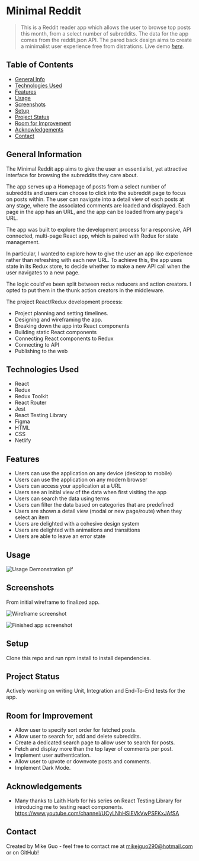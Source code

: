 # Minimal Reddit
> This is a Reddit reader app which allows the user to browse top posts this month, from a select number of subreddits. The data for the app comes from the reddit.json API. The pared back design aims to create a minimalist user experience free from distrations.
> Live demo [_here_](https://inspirational-todo-list.netlify.app/). <!-- If you have the project hosted somewhere, include the link here. -->

## Table of Contents
* [General Info](#general-information)
* [Technologies Used](#technologies-used)
* [Features](#features)
* [Usage](#usage)
* [Screenshots](#screenshots)
* [Setup](#setup)
* [Project Status](#project-status)
* [Room for Improvement](#room-for-improvement)
* [Acknowledgements](#acknowledgements)
* [Contact](#contact)
<!-- * [License](#license) -->


## General Information
The Minimal Reddit app aims to give the user an essentialist, yet attractive interface for browsing the subreddits they care about.

The app serves up a Homepage of posts from a select number of subreddits and users can choose to click into the subreddit page to focus on posts within. The user can navigate into a detail view of each posts at any stage, where the associated comments are loaded and displayed. Each page in the app has an URL, and the app can be loaded from any page's URL.

The app was built to explore the development process for a responsive, API connected, multi-page React app, which is paired with Redux for state management. 

In particular, I wanted to explore how to give the user an app like experience rather than refreshing with each new URL. To achieve this, the app uses state in its Redux store, to decide whether to make a new API call when the user navigates to a new page. 

The logic could've been split between redux reducers and action creators. I opted to put them in the thunk action creators in the middleware.

The project  React/Redux development process:

- Project planning and setting timelines.
- Designing and wireframing the app.
- Breaking down the app into React components
- Building static React components
- Connecting React components to Redux
- Connecting to API
- Publishing to the web
## Technologies Used
- React
- Redux
- Redux Toolkit
- React Router
- Jest
- React Testing Library
- Figma
- HTML
- CSS
- Netlify
## Features
- Users can use the application on any device (desktop to mobile)
- Users can use the application on any modern browser
- Users can access your application at a URL
- Users see an initial view of the data when first visiting the app
- Users can search the data using terms
- Users can filter the data based on categories that are predefined
- Users are shown a detail view (modal or new page/route) when they select an item
- Users are delighted with a cohesive design system
- Users are delighted with animations and transitions
- Users are able to leave an error state

## Usage
![Usage Demonstration gif](./images/todo_demo.gif)
<!-- If you have screenshots you'd like to share, include them here. -->
## Screenshots
From initial wireframe to finalized app.

![Wireframe screenshot](./images/wireframe_screenshot.png)

![Finished app screenshot](./images/app_screenshot.png)
## Setup
Clone this repo and run npm install to install dependencies. 

## Project Status
Actively working on writing Unit, Integration and End-To-End tests for the app.
## Room for Improvement
- Allow user to specify sort order for fetched posts.
- Allow user to search for, add and delete subreddits.
- Create a dedicated search page to allow user to search for posts.
- Fetch and display more than the top layer of comments per post.
- Implement user authentication.
- Allow user to upvote or downvote posts and comments.
- Implement Dark Mode.

## Acknowledgements
- Many thanks to Laith Harb for his series on React Testing Library for introducing me to testing react components. 
https://www.youtube.com/channel/UCyLNhHSiEVkVwPSFKxJAfSA
## Contact
Created by Mike Guo - feel free to contact me at mikejguo290@hotmail.com or on GitHub!